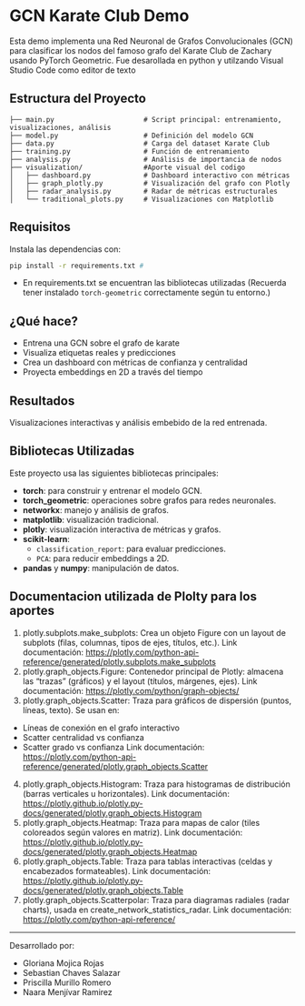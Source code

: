 # GCN Karate Club Demo
Esta demo implementa una Red Neuronal de Grafos Convolucionales (GCN) para clasificar los nodos del famoso grafo del Karate Club de Zachary usando PyTorch Geometric. Fue desarollada en python y utilzando Visual Studio Code como editor de texto

## Estructura del Proyecto
```
├── main.py                      # Script principal: entrenamiento, visualizaciones, análisis
├── model.py                     # Definición del modelo GCN
├── data.py                      # Carga del dataset Karate Club
├── training.py                  # Función de entrenamiento
├── analysis.py                  # Análisis de importancia de nodos
├── visualization/               #Aporte visual del codigo
│   ├── dashboard.py             # Dashboard interactivo con métricas
│   ├── graph_plotly.py          # Visualización del grafo con Plotly
│   ├── radar_analysis.py        # Radar de métricas estructurales
│   └── traditional_plots.py     # Visualizaciones con Matplotlib
```

## Requisitos
Instala las dependencias con:
```bash
pip install -r requirements.txt #
```
- En requirements.txt se encuentran las bibliotecas utilizadas
(Recuerda tener instalado `torch-geometric` correctamente según tu entorno.)

## ¿Qué hace?
- Entrena una GCN sobre el grafo de karate
- Visualiza etiquetas reales y predicciones
- Crea un dashboard con métricas de confianza y centralidad
- Proyecta embeddings en 2D a través del tiempo

## Resultados
Visualizaciones interactivas y análisis embebido de la red entrenada.

## Bibliotecas Utilizadas
Este proyecto usa las siguientes bibliotecas principales:

- **torch**: para construir y entrenar el modelo GCN.
- **torch_geometric**: operaciones sobre grafos para redes neuronales.
- **networkx**: manejo y análisis de grafos.
- **matplotlib**: visualización tradicional.
- **plotly**: visualización interactiva de métricas y grafos.
- **scikit-learn**:
  - `classification_report`: para evaluar predicciones.
  - `PCA`: para reducir embeddings a 2D.
- **pandas** y **numpy**: manipulación de datos.

## Documentacion utilizada de Plolty para los aportes
1. plotly.subplots.make_subplots:
Crea un objeto Figure con un layout de subplots (filas, columnas, tipos de ejes, títulos, etc.).
Link documentación: https://plotly.com/python-api-reference/generated/plotly.subplots.make_subplots
2. plotly.graph_objects.Figure:
Contenedor principal de Plotly: almacena las “trazas” (gráficos) y el layout (títulos, márgenes, ejes).
Link documentación: https://plotly.com/python/graph-objects/
3. plotly.graph_objects.Scatter:
Traza para gráficos de dispersión (puntos, líneas, texto). Se usan en:
- Líneas de conexión en el grafo interactivo
- Scatter centralidad vs confianza
- Scatter grado vs confianza
Link documentación: https://plotly.com/python-api-reference/generated/plotly.graph_objects.Scatter
4. plotly.graph_objects.Histogram:
Traza para histogramas de distribución (barras verticales u horizontales).
Link documentación: https://plotly.github.io/plotly.py-docs/generated/plotly.graph_objects.Histogram
5. plotly.graph_objects.Heatmap:
Traza para mapas de calor (tiles coloreados según valores en matriz).
Link documentación: https://plotly.github.io/plotly.py-docs/generated/plotly.graph_objects.Heatmap
6. plotly.graph_objects.Table:
Traza para tablas interactivas (celdas y encabezados formateables).
Link documentación: https://plotly.github.io/plotly.py-docs/generated/plotly.graph_objects.Table
7. plotly.graph_objects.Scatterpolar:
Traza para diagramas radiales (radar charts), usada en create_network_statistics_radar.
Link documentación: https://plotly.com/python-api-reference/
---

Desarrollado por:
- Gloriana Mojica Rojas
- Sebastian Chaves Salazar
- Priscilla Murillo Romero
- Naara Menjívar Ramirez